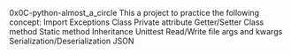 0x0C-python-almost_a_circle
This a project to practice the following concept:
Import
Exceptions
Class
Private attribute
Getter/Setter
Class method
Static method
Inheritance
Unittest
Read/Write file
args and kwargs
Serialization/Deserialization
JSON